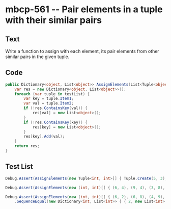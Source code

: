 # mbcp-561 -- Pair elements in a tuple with their similar pairs

## Text

Write a function to assign with each element, its pair elements from other similar pairs in the given tuple.

## Code

```csharp
public Dictionary<object, List<object>> AssignElements(List<Tuple<object, object>> testList) {
    var res = new Dictionary<object, List<object>>();
    foreach (var tuple in testList) {
        var key = tuple.Item1;
        var val = tuple.Item2;
        if (!res.ContainsKey(val)) {
            res[val] = new List<object>();
        }
        if (!res.ContainsKey(key)) {
            res[key] = new List<object>();
        }
        res[key].Add(val);
    }
    return res;
}
```

## Test List

```csharp
Debug.Assert(AssignElements(new Tuple<int, int>[] { Tuple.Create(5, 3), Tuple.Create(7, 5), Tuple.Create(2, 7), Tuple.Create(3, 8), Tuple.Create(8, 4) }) .SequenceEqual(new Dictionary<int, List<int>> { { 3, new List<int> { 8 } }, { 5, new List<int> { 3 } }, { 7, new List<int> { 5 } }, { 2, new List<int> { 7 } }, { 8, new List<int> { 4 } }, { 4, new List<int> { } } }));
```

```csharp
Debug.Assert(AssignElements(new (int, int)[] { (6, 4), (9, 4), (3, 8), (4, 9), (9, 5) }) .SequenceEqual(new Dictionary<int, List<int>> { { 4, new List<int> { 9 } }, { 6, new List<int> { 4 } }, { 9, new List<int> { 4, 5 } }, { 8, new List<int>() }, { 3, new List<int> { 8 } }, { 5, new List<int>() } }));
```

```csharp
Debug.Assert(AssignElements(new (int, int)[] { (6, 2), (6, 8), (4, 9), (4, 9), (3, 7) }) 
    .SequenceEqual(new Dictionary<int, List<int>> { { 2, new List<int>() }, { 6, new List<int> { 2, 8 } }, { 8, new List<int>() }, { 9, new List<int>() }, { 4, new List<int> { 9, 9 } }, { 7, new List<int>() }, { 3, new List<int> { 7 } } }));
```
